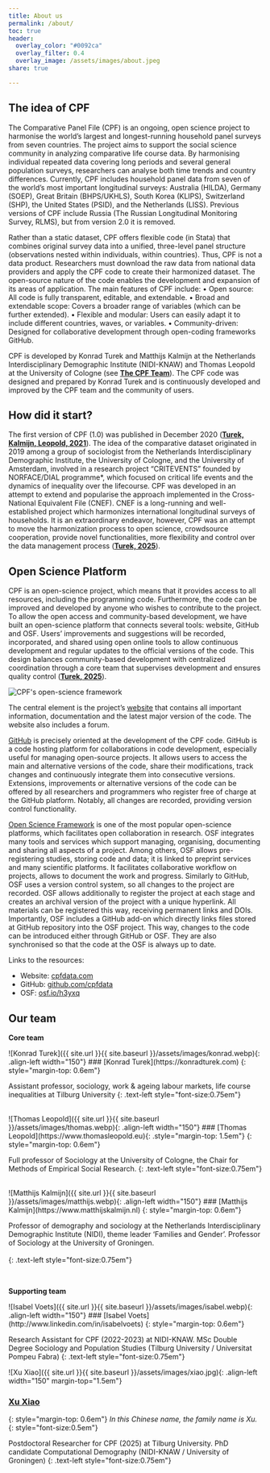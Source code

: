 ```yaml
---
title: About us
permalink: /about/
toc: true
header:
  overlay_color: "#0092ca"
  overlay_filter: 0.4
  overlay_image: /assets/images/about.jpeg
share: true 

---
```

## The idea of CPF

The Comparative Panel File (CPF) is an ongoing, open science project to harmonise the world’s largest and longest-running household panel surveys from seven countries. The project aims to support the social science community in analyzing comparative life course data. By harmonising individual repeated data covering long periods and several general population surveys, researchers can analyse both time trends and country differences. Currently, CPF includes household panel data from seven of the world’s most important longitudinal surveys: Australia (HILDA), Germany (SOEP), Great Britain (BHPS/UKHLS), South Korea (KLIPS), Switzerland (SHP), the United States (PSID), and the Netherlands (LISS). Previous versions of CPF include Russia (The Russian Longitudinal Monitoring Survey, RLMS), but from version 2.0 it is removed. 

Rather than a static dataset, CPF offers flexible code (in Stata) that combines original survey data into a unified, three-level panel structure (observations nested within individuals, within countries). Thus, CPF is not a data product. Researchers must download the raw data from national data providers and apply the CPF code to create their harmonized dataset. The open-source nature of the code enables the development and expansion of its areas of application. The main features of CPF include:
•	Open source: All code is fully transparent, editable, and extendable.
•	Broad and extendable scope: Covers a broader range of variables (which can be further extended).
•	Flexible and modular: Users can easily adapt it to include different countries, waves, or variables.
•	Community-driven: Designed for collaborative development through open-coding frameworks GitHub. 

CPF is developed by Konrad Turek and Matthijs Kalmijn at the Netherlands Interdisciplinary Demographic Institute (NIDI-KNAW) and Thomas Leopold at the University of Cologne (see **[The CPF Team](https://cpfdata.com/about/#our-team)**). The CPF code was designed and prepared by Konrad Turek and is continuously developed and improved by the CPF team and the community of users.

## How did it start?

The first version of CPF (1.0) was published in December 2020 (**[Turek, Kalmijn, Leopold, 2021](https://academic.oup.com/esr/article/37/3/505/6168670)**). The idea of the comparative dataset originated in 2019 among a group of sociologist from the Netherlands Interdisciplinary Demographic Institute, the University of Cologne, and the University of Amsterdam, involved in a research project “CRITEVENTS” founded by NORFACE/DIAL programme*, which focused on critical life events and the dynamics of inequality over the lifecourse. CPF was developed in an attempt to extend and popularise the approach implemented in the Cross-National Equivalent File (CNEF). CNEF is a long-running and well-established project which harmonizes international longitudinal surveys of households. It is an extraordinary endeavor, however, CPF was an attempt to move the harmonization process to open science, crowdsource cooperation, provide novel functionalities, more flexibility and control over the data management process (**[Turek, 2025](https://link.springer.com/article/10.1007/s11135-024-02020-7)**).


## Open Science Platform


CPF is an open-science project, which means that it provides access to all resources, including the programming code. Furthermore, the code can be improved and developed by anyone who wishes to contribute to the project. To allow the open access and community-based development, we have built an open-science platform that connects several tools: website, GitHub and OSF. Users’ improvements and suggestions will be recorded, incorporated, and shared using open online tools to allow continuous development and regular updates to the official versions of the code. This design balances community-based development with centralized coordination through a core team that supervises development and ensures quality control (**[Turek, 2025](https://link.springer.com/article/10.1007/s11135-024-02020-7)**). 


![CPF's open-science framework](/assets/images/OSF4.webp)

The central element is the project’s [website](www.cpfdata.com) that contains all important information, documentation and the latest major version of the code. The website also includes a forum. 

[GitHub](www.github.com) is precisely oriented at the development of the CPF code. GitHub is a code hosting platform for collaborations in code development, especially useful for managing open-source projects. It allows users to access the main and alternative versions of the code, share their modifications, track changes and continuously integrate them into consecutive versions. Extensions, improvements or alternative versions of the code can be offered by all researchers and programmers who register free of charge at the GitHub platform. Notably, all changes are recorded, providing version control functionality.

[Open Science Framework](www.osf.io) is one of the most popular open-science platforms, which facilitates open collaboration in research. OSF integrates many tools and services which support managing, organising, documenting and sharing all aspects of a project. Among others, OSF allows pre-registering studies, storing code and data; it is linked to preprint services and many scientific platforms. It facilitates collaborative workflow on projects, allows to document the work and progress. Similarly to GitHub, OSF uses a version control system, so all changes to the project are recorded. OSF allows additionally to register the project at each stage and creates an archival version of the project with a unique hyperlink. All materials can be registered this way, receiving permanent links and DOIs. Importantly, OSF includes a GitHub add-on which directly links files stored at GitHub repository into the OSF project. This way, changes to the code can be introduced either through GitHub or OSF. They are also synchronised so that the code at the OSF is always up to date.

Links to the resources:

- Website: [cpfdata.com](https://cpfdata.com)
- GitHub: [github.com/cpfdata](https://github.com/cpfdata)
- OSF: [osf.io/h3yxq](https://osf.io/h3yxq)

## Our team
<div class="container">
  
<strong>Core team</strong>

<div class="box post" markdown="1">
![Konrad Turek]({{ site.url }}{{ site.baseurl }}/assets/images/konrad.webp){: .align-left width="150"}
### [Konrad Turek](https://konradturek.com)
{: style="margin-top: 0.6em"}

Assistant professor, sociology, work & ageing labour markets, life course inequalities at Tilburg University 
{: .text-left  style="font-size:0.75em"}

<br/>
</div>

<div class="box post" markdown="1">
![Thomas Leopold]({{ site.url }}{{ site.baseurl }}/assets/images/thomas.webp){: .align-left width="150"}
### [Thomas Leopold](https://www.thomasleopold.eu){: .style="margin-top: 1.5em"}
{: style="margin-top: 0.6em"}

Full professor of Sociology at the University of Cologne, the Chair for Methods of Empirical Social Research. 
{: .text-left  style="font-size:0.75em"}

<br/>

</div>


<div class="box post" markdown="1">
![Matthijs Kalmijn]({{ site.url }}{{ site.baseurl }}/assets/images/matthijs.webp){: .align-left width="150"}
### [Matthijs Kalmijn](https://www.matthijskalmijn.nl)
{: style="margin-top: 0.6em"}

Professor of demography and sociology at the Netherlands Interdisciplinary Demographic Institute (NIDI), theme leader ‘Families and Gender’. Professor of Sociology at the University of Groningen. <br/><br/>
{: .text-left  style="font-size:0.75em"}

<br/>


</div>

<strong>Supporting team</strong>

<div class="box post" markdown="1">
![Isabel Voets]({{ site.url }}{{ site.baseurl }}/assets/images/isabel.webp){: .align-left width="150"}
### [Isabel Voets](http://www.linkedin.com/in/isabelvoets)
{: style="margin-top: 0.6em"}

Research Assistant for CPF (2022-2023) at NIDI-KNAW.  MSc Double Degree Sociology and Population Studies (Tilburg University / Universitat Pompeu Fabra)
{: .text-left  style="font-size:0.75em"}
<br/>

</div>


<div class="box post" markdown="1">

![Xu Xiao]({{ site.url }}{{ site.baseurl }}/assets/images/xiao.jpg){: .align-left width="150" margin-top="1.5em"}
### [Xu Xiao](http://xuxiao.nl)
{: style="margin-top: 0.6em"}
*In this Chinese name, the family name is Xu.*
{: style="font-size:0.5em"}

Postdoctoral Researcher for CPF (2025) at Tilburg University. PhD candidate Computational Demography (NIDI-KNAW / University of Groningen)
{: .text-left  style="font-size:0.75em"}
</div>

</div>
